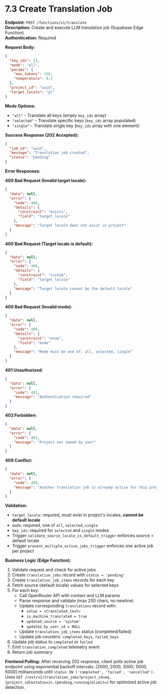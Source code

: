 # 7.3 Create Translation Job

**Endpoint:** `POST /functions/v1/translate`  
**Description:** Create and execute LLM translation job (Supabase Edge Function)  
**Authentication:** Required

**Request Body:**

```json
{
  "key_ids": [],
  "mode": "all",
  "params": {
    "max_tokens": 256,
    "temperature": 0.3
  },
  "project_id": "uuid",
  "target_locale": "pl"
}
```

**Mode Options:**

- `"all"` - Translate all keys (empty `key_ids` array)
- `"selected"` - Translate specific keys (`key_ids` array populated)
- `"single"` - Translate single key (`key_ids` array with one element)

**Success Response (202 Accepted):**

```json
{
  "job_id": "uuid",
  "message": "Translation job created",
  "status": "pending"
}
```

**Error Responses:**

**400 Bad Request (Invalid target locale):**

```json
{
  "data": null,
  "error": {
    "code": 400,
    "details": {
      "constraint": "exists",
      "field": "target_locale"
    },
    "message": "Target locale does not exist in project"
  }
}
```

**400 Bad Request (Target locale is default):**

```json
{
  "data": null,
  "error": {
    "code": 400,
    "details": {
      "constraint": "custom",
      "field": "target_locale"
    },
    "message": "Target locale cannot be the default locale"
  }
}
```

**400 Bad Request (Invalid mode):**

```json
{
  "data": null,
  "error": {
    "code": 400,
    "details": {
      "constraint": "enum",
      "field": "mode"
    },
    "message": "Mode must be one of: all, selected, single"
  }
}
```

**401 Unauthorized:**

```json
{
  "data": null,
  "error": {
    "code": 401,
    "message": "Authentication required"
  }
}
```

**403 Forbidden:**

```json
{
  "data": null,
  "error": {
    "code": 403,
    "message": "Project not owned by user"
  }
}
```

**409 Conflict:**

```json
{
  "data": null,
  "error": {
    "code": 409,
    "message": "Another translation job is already active for this project"
  }
}
```

**Validation:**

- `target_locale`: required, must exist in project's locales, **cannot be default locale**
- `mode`: required, one of `all`, `selected`, `single`
- `key_ids`: required for `selected` and `single` modes
- Trigger `validate_source_locale_is_default_trigger` enforces source = default locale
- Trigger `prevent_multiple_active_jobs_trigger` enforces one active job per project

**Business Logic (Edge Function):**

1. Validate request and check for active jobs
2. Create `translation_jobs` record with `status = 'pending'`
3. Create `translation_job_items` records for each key
4. Fetch source (default locale) values for selected keys
5. For each key:
   - Call OpenRouter API with context and LLM params
   - Parse response and validate (max 250 chars, no newline)
   - Update corresponding `translations` record with:
     - `value = <translated_text>`
     - `is_machine_translated = true`
     - `updated_source = 'system'`
     - `updated_by_user_id = NULL`
   - Update `translation_job_items` status (completed/failed)
   - Update job counters: `completed_keys`, `failed_keys`
6. Update job status to `completed` or `failed`
7. Emit `translation_completed` telemetry event
8. Return job summary

**Frontend Polling:**
After receiving 202 response, client polls active job endpoint using exponential backoff intervals: [2000, 2000, 3000, 5000, 5000] milliseconds until `status IN ('completed', 'failed', 'cancelled')`. Uses `GET /rest/v1/translation_jobs?project_id=eq.{project_id}&status=in.(pending,running)&limit=1` for optimized active job detection.
